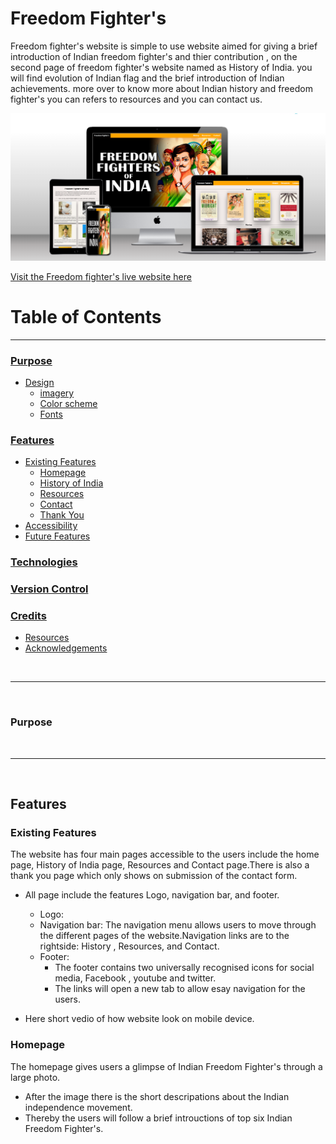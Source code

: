# Freedom Fighter's

Freedom fighter's website is simple to use website aimed for giving a brief introduction of Indian freedom fighter's and thier contribution , on the second page of freedom fighter's website named as History of India. you will find evolution of Indian flag and the brief introduction of Indian achievements. more over to know more about Indian history and freedom fighter's you can refers to resources and you can contact us.

<img src="Screenshot 2022-12-19 173343.png">

[Visit the Freedom fighter's live website here](https://8000-dhvaniintwa-indiaindepe-rl8qyhlukai.ws-eu79.gitpod.io/home.html)

# Table of Contents
----
 ### [Purpose](#Purpose)

 - [Design](#Design)
    - [imagery](#imagery)
    - [Color scheme](#colour-scheme)
    - [Fonts](#Fonts)

 ### [Features](#features)

 - [Existing Features](#existing-features)
    - [Homepage](#homepage)
    - [History of India](#history-of-India )
    - [Resources](#resources)
    - [Contact](#contact)
    - [Thank You](#thank-you)
- [Accessibility](#accessibility)
- [Future Features](#future-features)

### [Technologies](#technologies)

### [Version Control](#version-control)

### [Credits](#credits-1)
- [Resources](#resources)
- [Acknowledgements](#acknowledgements)

<br>

----

<br>

### **Purpose**

<br>

----

<br>

## Features
### **Existing Features**
The website has four main pages accessible to the users include the home page, History of India page, Resources and Contact page.There is also a thank you page which only shows on submission  of the contact form.

- All page include the features Logo, navigation bar, and footer.
    - Logo: 
    - Navigation bar: The navigation menu allows users to move through the different pages of the website.Navigation links are to the rightside: History , Resources, and Contact.
    - Footer: 
        - The footer contains two universally recognised icons for social media,  Facebook , youtube and twitter. 
        - The links will open a new tab to allow esay navigation for the users.

-  Here short vedio of how website look on mobile device.



### Homepage
The homepage gives users a glimpse of Indian Freedom Fighter's through a large photo.
- After the image there is the short descripations about the Indian independence movement.
- Thereby the users will follow a brief introuctions of top six Indian Freedom Fighter's.













